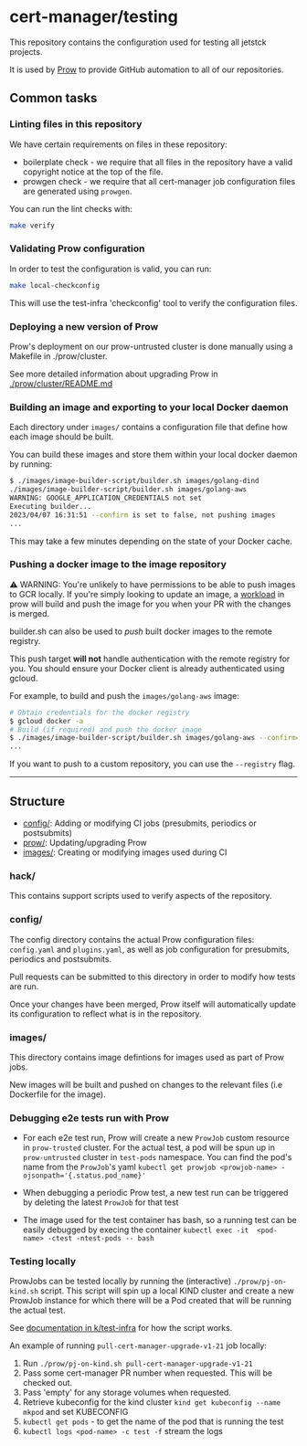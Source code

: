 # cert-manager/testing

This repository contains the configuration used for testing all jetstck projects.

It is used by [Prow](https://github.com/kubernetes-sigs/prow)
to provide GitHub automation to all of our repositories.

## Common tasks

### Linting files in this repository

We have certain requirements on files in these repository:

* boilerplate check - we require that all files in the repository have a valid
copyright notice at the top of the file.
* prowgen check - we require that all cert-manager job configuration files are
generated using `prowgen`.

You can run the lint checks with:

```bash
make verify
```

### Validating Prow configuration

In order to test the configuration is valid, you can run:

```bash
make local-checkconfig
```

This will use the test-infra 'checkconfig' tool to verify the configuration
files.

### Deploying a new version of Prow

Prow's deployment on our prow-untrusted cluster is done manually using a Makefile in ./prow/cluster.

See more detailed information about upgrading Prow in [./prow/cluster/README.md](./prow/cluster/README.md)

### Building an image and exporting to your local Docker daemon

Each directory under `images/` contains a configuration file that
define how each image should be built.

You can build these images and store them within your local docker daemon by
running:

```bash
$ ./images/image-builder-script/builder.sh images/golang-dind
./images/image-builder-script/builder.sh images/golang-aws
WARNING: GOOGLE_APPLICATION_CREDENTIALS not set
Executing builder...
2023/04/07 16:31:51 --confirm is set to false, not pushing images
...
```

This may take a few minutes depending on the state of your Docker cache.

### Pushing a docker image to the image repository

⚠️ WARNING: You're unlikely to have permissions to be able to push images to GCR locally. If you're simply
looking to update an image, a [workload](https://github.com/cert-manager/testing/blob/365d570125e751a7d9aac4148d8c0ef23e42168c/config/jobs/testing/testing-postsubmits-trusted.yaml#L76)
in prow will build and push the image for you when your PR with the changes is merged.

builder.sh can also be used to *push* built docker images to the remote registry.

This push target **will not** handle authentication with the remote registry for
you. You should ensure your Docker client is already authenticated using gcloud.

For example, to build and push the `images/golang-aws` image:

```bash
# Obtain credentials for the docker registry
$ gcloud docker -a
# Build (if required) and push the docker image
$ ./images/image-builder-script/builder.sh images/golang-aws --confirm=true
...
```

If you want to push to a custom repository, you can use the `--registry` flag.

---

## Structure

* [config/](config/): Adding or modifying CI jobs (presubmits, periodics or postsubmits)
* [prow/](prow/): Updating/upgrading Prow
* [images/](images/): Creating or modifying images used during CI

### hack/

This contains support scripts used to verify aspects of the repository.

### config/

The config directory contains the actual Prow configuration files: `config.yaml`
and `plugins.yaml`, as well as job configuration for presubmits, periodics and
postsubmits.

Pull requests can be submitted to this directory in order to modify how tests
are run.

Once your changes have been merged, Prow itself will automatically update its
configuration to reflect what is in the repository.

### images/

This directory contains image defintions for images used as part of Prow jobs.

New images will be built and pushed on changes to the relevant files (i.e
Dockerfile for the image).

### Debugging e2e tests run with Prow

-  For each e2e test run, Prow will create a new `ProwJob` custom resource in
   `prow-trusted` cluster. For the actual test, a pod will be spun up in
   `prow-untrusted` cluster in `test-pods` namespace. You can find the pod's
   name from the `ProwJob`'s yaml `kubectl get prowjob <prowjob-name> -ojsonpath='{.status.pod_name}'`

- When debugging a periodic Prow test, a new test run can be triggered by
  deleting the latest `ProwJob` for that test

- The image used for the test container has bash, so a running test can be
  easily debugged by execing the container `kubectl exec -it  <pod-name> -ctest
  -ntest-pods -- bash`

### Testing locally

ProwJobs can be tested locally by running the (interactive) `./prow/pj-on-kind.sh` script.
This script will spin up a local KIND cluster and create a new ProwJob instance for which there will be a Pod created that will be running the actual test.

See [documentation in k/test-infra](https://github.com/kubernetes/test-infra/blob/master/prow/build_test_update.md#How-to-test-a-ProwJob) for how the script works.

An example of running `pull-cert-manager-upgrade-v1-21` job locally:

1. Run `./prow/pj-on-kind.sh pull-cert-manager-upgrade-v1-21`
2. Pass some cert-manager PR number when requested. This will be checked out.
3. Pass 'empty' for any storage volumes when requested.
4. Retrieve kubeconfig for the kind cluster `kind get kubeconfig --name mkpod` and set KUBECONFIG
5. `kubectl get pods` - to get the name of the pod that is running the test
6. `kubectl logs <pod-name> -c test -f` stream the logs
